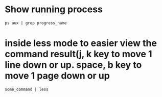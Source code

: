 # Show running process
```
ps aux | grep progress_name
```

# inside less mode to easier view the command result(j, k key to move 1 line down or up. space, b key to move 1 page down or up 
```
some_command | less
```
